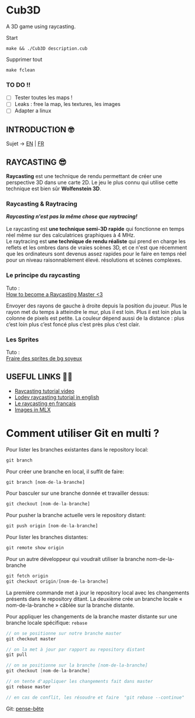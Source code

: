 # Cub3D

A 3D game using raycasting.

Start
```
make && ./Cub3D description.cub
```

Supprimer tout
```
make fclean
```

### TO DO ‼️

- [ ] Tester toutes les maps !
- [ ] Leaks : free la map, les textures, les images
- [ ] Adapter a linux

## INTRODUCTION 🤓

Sujet -> [EN](https://github.com/tinaserra/Cub3D/blob/master/links/cub3d_en.pdf) | [FR](https://github.com/tinaserra/Cub3D/blob/master/links/cube3d_fr.pdf)

## RAYCASTING 😎

**Raycasting** est une technique de rendu permettant de créer une perspective 3D dans une carte 2D. Le jeu le plus connu qui utilise cette technique est bien sûr **Wolfenstein 3D**.

### Raycasting & Raytracing

***Raycasting n'est pas la même chose que raytracing!***</br></br>
Le raycasting est **une technique semi-3D rapide** qui fonctionne en temps réel même sur des calculatrices graphiques à 4 MHz.</br>
Le raytracing est **une technique de rendu réaliste** qui prend en charge les reflets et les ombres dans de vraies scènes 3D, et ce n'est que récemment que les ordinateurs sont devenus assez rapides pour le faire en temps réel pour un niveau raisonnablement élevé. résolutions et scènes complexes.

### Le principe du raycasting

Tuto :</br>
[How to become a Raycasting Master <3](https://lodev.org/cgtutor/raycasting.html)

Envoyer des rayons de gauche à droite depuis la position du joueur.
Plus le rayon met du temps à atteindre le mur, plus il est loin.
Plus il est loin plus la colonne de pixels est petite.
La couleur dépend aussi de la distance : plus c’est loin plus c’est foncé plus c’est près plus c’est clair.

### Les Sprites

Tuto :</br>
[Fraire des sprites de bg soyeux](https://lodev.org/cgtutor/raycasting3.html)


## USEFUL LINKS 🤙🏼
* [Raycasting tutorial video](https://courses.pikuma.com/courses/take/raycasting/lessons/7485598-introduction-and-learning-outcomes)
* [Lodev raycasting tutorial in english](https://lodev.org/cgtutor/raycasting.html)
* [Le raycasting en francais](http://projet-moteur-3d.e-monsite.com/pages/raycasting/raycasting.html)
* [Images in MLX](https://github.com/keuhdall/images_example)

# Comment utiliser Git en multi ?

Pour lister les branches existantes dans le repository local:
```js
git branch
```
Pour créer une branche en local, il suffit de faire:
```js
git branch [nom-de-la-branche]
```
Pour basculer sur une branche donnée et travailler dessus:
```js
git checkout [nom-de-la-branche]
```
Pour pusher la branche actuelle vers le repository distant:
```js
git push origin [nom-de-la-branche]
```
Pour lister les branches distantes:
```js
git remote show origin
```
Pour un autre développeur qui voudrait utiliser la branche nom-de-la-branche
```js
git fetch origin
git checkout origin/[nom-de-la-branche]
```
La première commande met à jour le repository local avec les changements présents dans le repository ditant. La deuxième crée un branche locale « nom-de-la-branche » câblée sur la branche distante.

Pour appliquer les changements de la branche master distante sur une branche locale spécifique: ```rebase```
```c
// on se positionne sur notre branche master
git checkout master

// on la met à jour par rapport au repository distant
git pull

// on se positionne sur la branche [nom-de-la-branche]
git checkout [nom-de-la-branche]

// on tente d'appliquer les changements fait dans master
git rebase master

// en cas de conflit, les résoudre et faire  "git rebase --continue"
```

Git: [pense-bête](http://www.letuyau.net/2012/09/git-pense-bete/)
